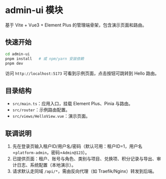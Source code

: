 # admin-ui 模块

基于 Vite + Vue3 + Element Plus 的管理端骨架，包含演示页面和路由。

## 快速开始

```bash
cd admin-ui
pnpm install   # 或 npm/yarn 安装依赖
pnpm dev
```

访问 `http://localhost:5173` 可看到示例页面，点击按钮可跳转到 Hello 路由。

## 目录结构

- `src/main.ts`：应用入口，挂载 Element Plus、Pinia 与路由。
- `src/router`：示例路由配置。
- `src/views/HelloView.vue`：演示页面。

## 联调说明

1. 先在登录页输入租户ID/用户名/密码（默认可用：租户ID=1，用户名=`platform-admin`，密码=`Admin@123`）。
2. 已提供页面：租户、账号与角色、类别与项目、兑换项、积分记录与导出、审计日志、系统配置（本地演示）。
3. 请求默认走同域 `/api/*`，需由反向代理（如 Traefik/Nginx）转发到后端。
